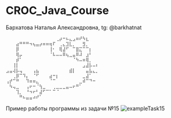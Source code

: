 # CROC_Java_Course
Бархатова Наталья Александровна, tg: @barkhatnat
```
⠀⠀⠀⠀⠀⠀⠀⠀⠀⠀⠀⠀⠀⠀⠀⢀⡴⠒⠦⣄⣠⠶⠞⠳⣆⠀⠀⠀⠀
⠀⠀⠀⣴⠛⠛⠛⠲⢦⣤⡴⠶⠶⢶⠏⠀⢀⣄⣹⣇⡀⠀⠀⣻⡀⠀⠀⠀
⠀⠀⠀⡿⠀⠀⠀⠀⠀⠀⠀⠀⠀⢸⠂⠀⢿⣼⠋⠀⠉⣿⣍⠉⠉⡆⠀⠀
⠀⠀⠀⢿⡤⠀⠀⠀⠀⠀⠀⠀⠀⠈⠧⠤⠤⠿⢦⣀⣤⠿⠼⠀⣰⠃⠀⠀
⠀⠀⠀⡾⠁⠀⠀⠀⠀⠀⠀⠀⠀⠀⠀⠀⠀⠀⠀⠀⠈⠳⠤⠶⢿⡀⠀⠀
⠀⠀⢸⡇⠀⠀⠀⠀⠀⠀⠀⠀⠀⠀⠀⠀⠀⠀⠀⠀⠀⠀⠀⣠⣼⡧⠤⠆
⣠⣤⢼⡧⢤⠀⠀⠀⢠⣦⠀⠀⠀⠀⠀⠀⠀⠀⠀⣾⡇⠀⠀⠀⣤⣧⣄⡀
⠀⠀⢀⡿⠉⠹⡄⠀⠈⠋⠀⠀⠀⣴⠒⡆⠀⠀⠀⠀⠀⠀⠀⣀⣼⠁⠀⠀
⢠⡞⠉⠛⠀⠀⠹⠶⠶⣄⠀⠀⠀⠈⠉⠀⠀⠀⠀⠀⠀⠀⣀⠾⠉⠙⠒⠀
⠀⠳⢤⣀⠀⠀⢠⠖⠒⠈⢳⣀⠀⠀⢀⣀⣀⣀⣤⠤⠖⠛⠁⠀⠀⠀⠀⠀
⠀⠀⠀⢹⡀⠀⠘⠲⠖⠃⣼⠋⠉⠁⠉⠈⠀⠀⠀⠀⠀⠀⠀⠀⠀⠀⠀⠀
⠀⠀⠀⠀⠛⠦⣤⣤⠴⠞⠁⠀⠀⠀⠀⠀⠀⠀⠀⠀⠀⠀⠀⠀⠀⠀⠀⠀
```
Пример работы программы из задачи №15
![exampleTask15](https://github.com/barkhatnat/CROC_Java_Course/assets/113011969/7f0134fd-f9c4-4cfb-a3df-cc30173c2e48)
